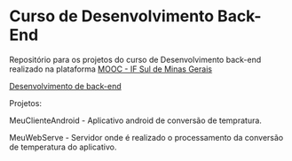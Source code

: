 # Curso de Desenvolvimento Back-End

Repositório para os projetos do curso de Desenvolvimento back-end realizado na plataforma [MOOC - IF Sul de Minas Gerais](https://mooc.ifsuldeminas.edu.br/)

[Desenvolvimento de back-end](https://mooc.ifsuldeminas.edu.br/course/backend/intro/)

Projetos:

MeuClienteAndroid - Aplicativo android de conversão de tempratura.

MeuWebServe - Servidor onde é realizado o processamento da conversão de temperatura do aplicativo.


